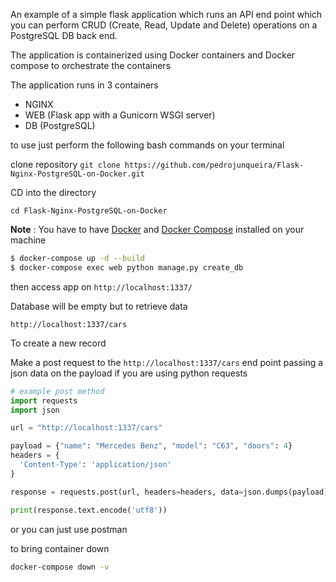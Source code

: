 An example of a simple flask application which runs an API end point which you can perform CRUD (Create, Read, Update and Delete) operations on a PostgreSQL DB back end.

The application is containerized using Docker containers and Docker compose to orchestrate the containers

The application runs in 3 containers 

- NGINX
- WEB (Flask app with a Gunicorn WSGI server)
- DB (PostgreSQL)

to use just perform the following bash commands on your terminal

clone repository `git clone https://github.com/pedrojunqueira/Flask-Nginx-PostgreSQL-on-Docker.git`

CD into the directory

`cd Flask-Nginx-PostgreSQL-on-Docker`

**Note** : You have to have [Docker](https://docs.docker.com/get-docker/) and [Docker Compose](https://docs.docker.com/compose/install/) installed on your machine

``` bash
$ docker-compose up -d --build
$ docker-compose exec web python manage.py create_db
```
then access app on `http://localhost:1337/`

Database will be empty but to retrieve data

`http://localhost:1337/cars`

To create a new record

Make a post request to the `http://localhost:1337/cars` end point passing a json data on the payload if you are using python requests

``` py
# example post method
import requests
import json

url = "http://localhost:1337/cars"

payload = {"name": "Mercedes Benz", "model": "C63", "doors": 4}
headers = {
  'Content-Type': 'application/json'
}

response = requests.post(url, headers=headers, data=json.dumps(payload))

print(response.text.encode('utf8'))

```

or you can just use postman

to bring container down

``` bash 
docker-compose down -v
```